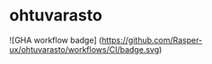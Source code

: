 # ohtuvarasto

![GHA workflow badge] (https://github.com/Rasper-ux/ohtuvarasto/workflows/CI/badge.svg)
